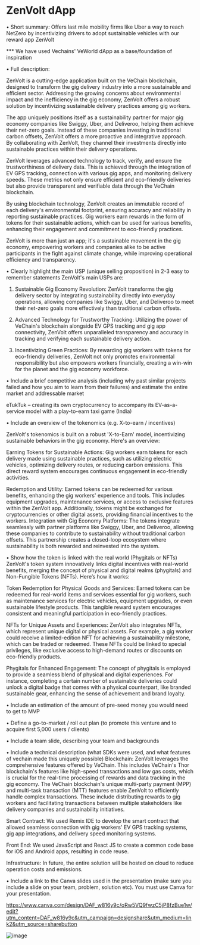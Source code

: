 # ZenVolt dApp
•	Short summary: Offers last mile mobility firms like Uber a way to reach NetZero by incentivizing drivers to adopt sustainable vehicles with our reward app ZenVolt

*** We have used Vechains' VeWorld dApp as a base/foundation of inspiration 

•	Full description:

ZenVolt is a cutting-edge application built on the VeChain blockchain, designed to transform the gig delivery industry into a more sustainable and efficient sector. Addressing the growing concerns about environmental impact and the inefficiency in the gig economy, ZenVolt offers a robust solution by incentivizing sustainable delivery practices among gig workers.

The app uniquely positions itself as a sustainability partner for major gig economy companies like Swiggy, Uber, and Deliveroo, helping them achieve their net-zero goals. Instead of these companies investing in traditional carbon offsets, ZenVolt offers a more proactive and integrative approach. By collaborating with ZenVolt, they channel their investments directly into sustainable practices within their delivery operations.

ZenVolt leverages advanced technology to track, verify, and ensure the trustworthiness of delivery data. This is achieved through the integration of EV GPS tracking, connection with various gig apps, and monitoring delivery speeds. These metrics not only ensure efficient and eco-friendly deliveries but also provide transparent and verifiable data through the VeChain blockchain.

By using blockchain technology, ZenVolt creates an immutable record of each delivery's environmental footprint, ensuring accuracy and reliability in reporting sustainable practices. Gig workers earn rewards in the form of tokens for their sustainable actions, which can be used for various benefits, enhancing their engagement and commitment to eco-friendly practices.

ZenVolt is more than just an app; it's a sustainable movement in the gig economy, empowering workers and companies alike to be active participants in the fight against climate change, while improving operational efficiency and transparency.

•	Clearly highlight the main USP (unique selling proposition) in 2-3 easy to remember statements
ZenVolt's main USPs are:
1.	Sustainable Gig Economy Revolution: ZenVolt transforms the gig delivery sector by integrating sustainability directly into everyday operations, allowing companies like Swiggy, Uber, and Deliveroo to meet their net-zero goals more effectively than traditional carbon offsets.

2.	Advanced Technology for Trustworthy Tracking: Utilizing the power of VeChain's blockchain alongside EV GPS tracking and gig app connectivity, ZenVolt offers unparalleled transparency and accuracy in tracking and verifying each sustainable delivery action.

3.	Incentivizing Green Practices: By rewarding gig workers with tokens for eco-friendly deliveries, ZenVolt not only promotes environmental responsibility but also empowers workers financially, creating a win-win for the planet and the gig economy workforce.




•	Include a brief competitive analysis (including why past similar projects failed and how you aim to learn from their failures) and estimate the entire market and addressable market

eTukTuk – creating its own cryptocurrency to accompany its EV-as-a-service model with a play-to-earn taxi game (India)


•	Include an overview of the tokenomics (e.g. X-to-earn / incentives)

ZenVolt's tokenomics is built on a robust 'X-to-Earn' model, incentivizing sustainable behaviors in the gig economy. Here's an overview:

Earning Tokens for Sustainable Actions: Gig workers earn tokens for each delivery made using sustainable practices, such as utilizing electric vehicles, optimizing delivery routes, or reducing carbon emissions. This direct reward system encourages continuous engagement in eco-friendly activities.

Redemption and Utility: Earned tokens can be redeemed for various benefits, enhancing the gig workers' experience and tools. This includes equipment upgrades, maintenance services, or access to exclusive features within the ZenVolt app. Additionally, tokens might be exchanged for cryptocurrencies or other digital assets, providing financial incentives to the workers.
Integration with Gig Economy Platforms: The tokens integrate seamlessly with partner platforms like Swiggy, Uber, and Deliveroo, allowing these companies to contribute to sustainability without traditional carbon offsets. This partnership creates a closed-loop ecosystem where sustainability is both rewarded and reinvested into the system.




•	Show how the token is linked with the real world (Phygitals or NFTs)
ZenVolt's token system innovatively links digital incentives with real-world benefits, merging the concept of physical and digital realms (phygitals) and Non-Fungible Tokens (NFTs). Here’s how it works:

Token Redemption for Physical Goods and Services: Earned tokens can be redeemed for real-world items and services essential for gig workers, such as maintenance services for electric vehicles, equipment upgrades, or even sustainable lifestyle products. This tangible reward system encourages consistent and meaningful participation in eco-friendly practices.

NFTs for Unique Assets and Experiences: ZenVolt also integrates NFTs, which represent unique digital or physical assets. For example, a gig worker could receive a limited-edition NFT for achieving a sustainability milestone, which can be traded or redeemed. These NFTs could be linked to special privileges, like exclusive access to high-demand routes or discounts on eco-friendly products.

Phygitals for Enhanced Engagement: The concept of phygitals is employed to provide a seamless blend of physical and digital experiences. For instance, completing a certain number of sustainable deliveries could unlock a digital badge that comes with a physical counterpart, like branded sustainable gear, enhancing the sense of achievement and brand loyalty.


•	Include an estimation of the amount of pre-seed money you would need to get to MVP

 



•	Define a go-to-market / roll out plan (to promote this venture and to acquire first 5,000 users / clients)
 
•	Include a team slide, describing your team and backgrounds
 


•	Include a technical description (what SDKs were used, and what features of vechain made this uniquely possible)
Blockchain: ZenVolt leverages the comprehensive features offered by VeChain. This includes VeChain's Thor blockchain's features like high-speed transactions and low gas costs, which is crucial for the real-time processing of rewards and data tracking in the gig economy. The VeChain blockchain's unique multi-party payment (MPP) and multi-task transaction (MTT) features enable ZenVolt to efficiently handle complex transactions.  These include distributing rewards to gig workers and facilitating transactions between multiple stakeholders like delivery companies and sustainability initiatives.

Smart Contract: We used Remix IDE to develop the smart contract that allowed seamless connection with gig workers' EV GPS tracking systems, gig app integrations, and delivery speed monitoring systems.


Front End: We used JavaScript and React JS to create a common code base for iOS and Android apps, resulting in code reuse.

Infrastructure: In future, the entire solution will be hosted on cloud to reduce operation costs and emissions.



•	Include a link to the Canva slides used in the presentation (make sure you include a slide on your team, problem, solution etc). You must use Canva for your presentation.

https://www.canva.com/design/DAF_w816y9c/oRw5VQ9fwzC5jP8fzBue1w/edit?utm_content=DAF_w816y9c&utm_campaign=designshare&utm_medium=link2&utm_source=sharebutton

![image](https://github.com/AbdurRazzak01/BCG-Submission/assets/118551473/f00ac0b8-c4de-4d31-a2d5-a0971098dacc)
